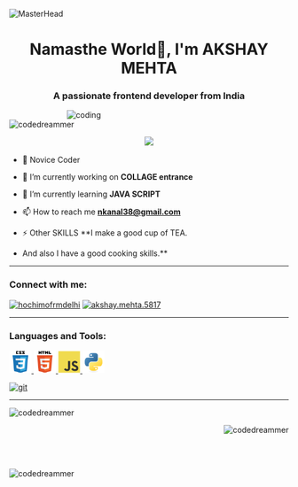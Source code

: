
![MasterHead](https://i.pinimg.com/originals/57/e3/53/57e353468c03daab4846f3c3418f436f.gif)
<h1 align="center">Namasthe World🙏, I'm AKSHAY MEHTA</h1>
<h3 align="center">A passionate frontend developer from India</h3>
<img align="right"alt="coding" width="400" src="https://i.pinimg.com/originals/f1/e7/34/f1e734f9cade86fe737a9aa404ad5677.gif">


<p align="left"> <img src="https://komarev.com/ghpvc/?username=codedreammer&label=Profile%20views&color=0e75b6&style=flat" alt="codedreammer" /> </p>



<p align="center">
  <img src="https://wakatime.com/share/@codedreammer/d7216ee8-78f3-4aea-b3b7-4e37334f0e6e.svg" height="400">
</p>

- 🐣 Novice Coder 
- 🔭 I’m currently working on **COLLAGE entrance**

- 🌱 I’m currently learning **JAVA SCRIPT**

- 📫 How to reach me **nkanal38@gmail.com**

- ⚡ Other SKILLS **I make a good cup of TEA.
- And also I have a good cooking skills.**
<hr>

<h3 align="left">Connect with me:</h3>
<p align="left">
<a href="https://twitter.com/hochimofrmdelhi" target="blank"><img align="center" src="https://raw.githubusercontent.com/rahuldkjain/github-profile-readme-generator/master/src/images/icons/Social/twitter.svg" alt="hochimofrmdelhi" height="30" width="40" /></a>
<a href="https://instagram.com/akshay.mehta.5817" target="blank"><img align="center" src="https://raw.githubusercontent.com/rahuldkjain/github-profile-readme-generator/master/src/images/icons/Social/instagram.svg" alt="akshay.mehta.5817" height="30" width="40" /></a>
</p>
<hr>

<h3 align="left">Languages and Tools:</h3>
<p align="left"> <a href="https://www.w3schools.com/css/" target="_blank" rel="noreferrer"> <img src="https://raw.githubusercontent.com/devicons/devicon/master/icons/css3/css3-original-wordmark.svg" alt="css3" width="40" height="40"/> </a> <a href="https://www.w3.org/html/" target="_blank" rel="noreferrer"> <img src="https://raw.githubusercontent.com/devicons/devicon/master/icons/html5/html5-original-wordmark.svg" alt="html5" width="40" height="40"/> </a> <a href="https://developer.mozilla.org/en-US/docs/Web/JavaScript" target="_blank" rel="noreferrer"> <img src="https://raw.githubusercontent.com/devicons/devicon/master/icons/javascript/javascript-original.svg" alt="javascript" width="40" height="40"/>
<a href="https://www.python.org" target="_blank" rel="noreferrer"> <img src="https://raw.githubusercontent.com/devicons/devicon/master/icons/python/python-original.svg" alt="python" width="40" height="40"/></a> </p>
<p align="left"> <a href="https://git-scm.com/" target="_blank" rel="noreferrer"> <img src="https://www.vectorlogo.zone/logos/git-scm/git-scm-icon.svg" alt="git" width="40" height="40"/> </a> </p>
<hr>
<!--most used language-->
<p><img align="left" src="https://github-readme-stats.vercel.app/api/top-langs?username=codedreammer&show_icons=true&locale=en&layout=compact" alt="codedreammer" /></p>
<br>
<!--github status-->
<p>&nbsp;<img align="right" src="https://github-readme-stats.vercel.app/api?username=codedreammer&show_icons=true&locale=en" alt="codedreammer" /></p>
<br>
<br>
<p><img align="bottom" src="https://github-readme-streak-stats.herokuapp.com/?user=codedreammer&" alt="codedreammer" /></p>
